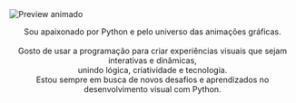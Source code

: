 <img src="https://github.com/Kaellen-mk/R-Rabbit/blob/main/Rabbitt.gif" alt="Preview animado">

<p align="center">Sou apaixonado por Python e pelo universo das animações gráficas.<br><br> Gosto de usar a programação para criar experiências visuais que sejam interativas e dinâmicas,<br> unindo lógica, criatividade e tecnologia.<br> Estou sempre em busca de novos desafios e aprendizados no desenvolvimento visual com Python.</p>&nbsp;
